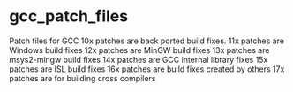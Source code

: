 # gcc_patch_files
Patch files for GCC
10x patches are back ported build fixes.
11x patches are Windows build fixes
12x patches are MinGW build fixes
13x patches are msys2-mingw build fixes
14x patches are GCC internal library fixes
15x patches are ISL build fixes
16x patches are build fixes created by others
17x patches are for building cross compilers
